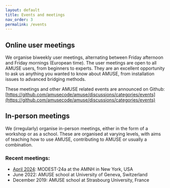 ```yaml
---
layout: default
title: Events and meetings
nav_order: 3
permalink: /events
---
```


## Online user meetings

We organise biweekly user meetings, alternating between Friday afternoon and Friday mornings (European time).
The user meetings are open to all AMUSE users, from beginners to experts.
They are an excellent opportunity to ask us anything you wanted to know about AMUSE, from installation issues to advanced bridging methods.

These meetings and other AMUSE related events are announced on Github: [https://github.com/amusecode/amuse/discussions/categories/events](https://github.com/amusecode/amuse/discussions/categories/events)

## In-person meetings

We (irregularly) organise in-person meetings, either in the form of a workshop or as a school.
These are organised at varying levels, with aims of teaching how to use AMUSE, contributing to AMUSE or usually a combination.

### Recent meetings:
- [April 2024](http://amusecode.org/workshopnyc): MODEST-24a at the AMNH in New York, USA
- June 2022: AMUSE school at University of Geneva, Switzerland
- December 2019: AMUSE school at Strasbourg University, France
